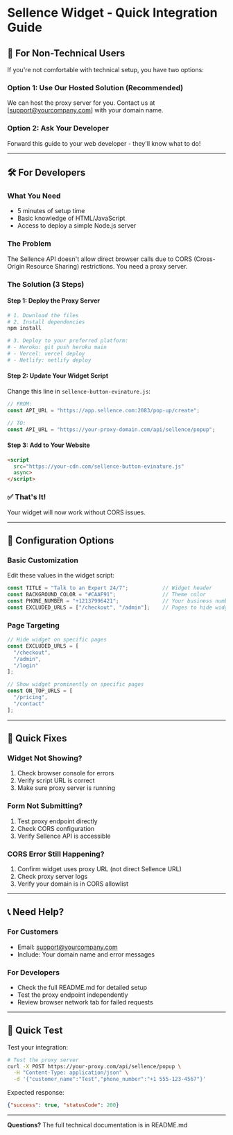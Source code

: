 # Sellence Widget - Quick Integration Guide

## 🚀 For Non-Technical Users

If you're not comfortable with technical setup, you have two options:

### Option 1: Use Our Hosted Solution (Recommended)
We can host the proxy server for you. Contact us at [support@yourcompany.com] with your domain name.

### Option 2: Ask Your Developer
Forward this guide to your web developer - they'll know what to do!

---

## 🛠️ For Developers

### What You Need
- 5 minutes of setup time
- Basic knowledge of HTML/JavaScript
- Access to deploy a simple Node.js server

### The Problem
The Sellence API doesn't allow direct browser calls due to CORS (Cross-Origin Resource Sharing) restrictions. You need a proxy server.

### The Solution (3 Steps)

#### Step 1: Deploy the Proxy Server
```bash
# 1. Download the files
# 2. Install dependencies
npm install

# 3. Deploy to your preferred platform:
# - Heroku: git push heroku main
# - Vercel: vercel deploy
# - Netlify: netlify deploy
```

#### Step 2: Update Your Widget Script
Change this line in `sellence-button-evinature.js`:
```javascript
// FROM:
const API_URL = "https://app.sellence.com:2083/pop-up/create";

// TO:
const API_URL = "https://your-proxy-domain.com/api/sellence/popup";
```

#### Step 3: Add to Your Website
```html
<script 
  src="https://your-cdn.com/sellence-button-evinature.js" 
  async>
</script>
```

### ✅ That's It!
Your widget will now work without CORS issues.

---

## 🔧 Configuration Options

### Basic Customization
Edit these values in the widget script:

```javascript
const TITLE = "Talk to an Expert 24/7";           // Widget header
const BACKGROUND_COLOR = "#CAAF91";               // Theme color  
const PHONE_NUMBER = "+12137996421";              // Your business number
const EXCLUDED_URLS = ["/checkout", "/admin"];    // Pages to hide widget
```

### Page Targeting
```javascript
// Hide widget on specific pages
const EXCLUDED_URLS = [
  "/checkout",
  "/admin", 
  "/login"
];

// Show widget prominently on specific pages
const ON_TOP_URLS = [
  "/pricing",
  "/contact"
];
```

---

## 🚨 Quick Fixes

### Widget Not Showing?
1. Check browser console for errors
2. Verify script URL is correct
3. Make sure proxy server is running

### Form Not Submitting?
1. Test proxy endpoint directly
2. Check CORS configuration
3. Verify Sellence API is accessible

### CORS Error Still Happening?
1. Confirm widget uses proxy URL (not direct Sellence URL)
2. Check proxy server logs
3. Verify your domain is in CORS allowlist

---

## 📞 Need Help?

### For Customers
- Email: support@yourcompany.com
- Include: Your domain name and error messages

### For Developers  
- Check the full README.md for detailed setup
- Test the proxy endpoint independently
- Review browser network tab for failed requests

---

## 🎯 Quick Test

Test your integration:

```bash
# Test the proxy server
curl -X POST https://your-proxy.com/api/sellence/popup \
  -H "Content-Type: application/json" \
  -d '{"customer_name":"Test","phone_number":"+1 555-123-4567"}'
```

Expected response:
```json
{"success": true, "statusCode": 200}
```

---

**Questions?** The full technical documentation is in README.md 